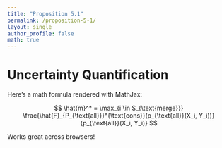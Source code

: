```yaml
---
title: "Proposition 5.1"
permalink: /proposition-5-1/
layout: single
author_profile: false
math: true
---
```


# Uncertainty Quantification

Here’s a math formula rendered with MathJax:

$$
\hat{m}^* = \max_{i \in S_{\text{merge}}} \frac{\hat{F}_{P_{\text{all}}}^{\text{cons}}(p_{\text{all}}(X_i, Y_i))}{p_{\text{all}}(X_i, Y_i)}
$$

Works great across browsers!
